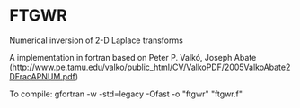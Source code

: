 FTGWR
=====

Numerical inversion of 2-D Laplace transforms

A implementation in fortran based on Peter P. Valkó, Joseph Abate (http://www.pe.tamu.edu/valko/public_html/CV/ValkoPDF/2005ValkoAbate2DFracAPNUM.pdf)

To compile:
gfortran -w -std=legacy -Ofast -o "ftgwr" "ftgwr.f"
